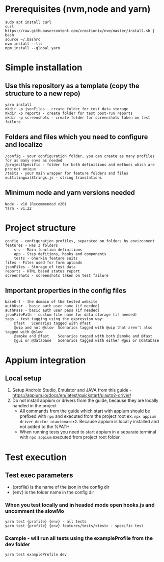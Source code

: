 # Prerequisites (nvm,node and yarn)
    sudo apt install curl
    curl https://raw.githubusercontent.com/creationix/nvm/master/install.sh | bash 
    source ~/.bashrc
    nvm install --lts
    npm install --global yarn

# Simple installation
## Use this repository as a template (copy the structure to a new repo)
    yarn install
    mkdir -p jsonFiles - create folder for test data storage
    mkdir -p reports - create folder for test post-run reports
    mkdir -p screenshots - create folder for screenshots taken on test failure

## Folders and files which you need to configure and localize
    /config - your configuration folder, you can create as many profiles for as many envs as needed
    /projectSpecific - folder for both definitions and methods which are project unique
    /tests - your main wrapper for feature folders and files
    multilingualStrings.js - string translations


## Minimum node and yarn versions needed
    Node - v18 (Recommended v20)
    Yarn - v1.22

# Project structure
    config - configuration profiles, separated on folders by environment
    features - Has 3 folders
        src - Main function definitions
        app - Step defitions, hooks and components
        tests - Gherkin feature suits 
    files - Files used for form uploads
    jsonFiles - Storage of test data
    reports - HTML based status report
    screenshots - screenshots taken on test failure

## Important properties in the config files
    baseUrl - the domain of the tested website
    authUser - basic auth user name (if needed)
    authPass - basic auth user pass (if needed)
    jsonFilePath - custom file name for data storage (if needed)
    tags - test tagging using the expression way:
        @fast	Scenarios tagged with @fast
        @wip and not @slow	Scenarios tagged with @wip that aren’t also tagged with @slow
        @smoke and @fast	Scenarios tagged with both @smoke and @fast
        @gui or @database	Scenarios tagged with either @gui or @database

# Appium integration
## Local setup
1. Setup Android Studio, Emulator and JAVA from this guide - https://appium.io/docs/en/latest/quickstart/uiauto2-driver/
2. Do not install appium or drivers from the guide, because they are locally handled in the project
    - All commands from the guide which start with appium should be prefixed with `npx` and executed from the project root ex. `npx appium driver doctor uiautomator2`. Because appium is locally installed and not added to the %PATH
    - When running tests you need to start appium in a separate terminal with `npx appium` executed from project root folder.    

# Test execution
## Test exec parameters
+ {profile} is the name of the json in the config dir
+ {env} is the folder name in the config dir
### When you test locally and in headed mode open hooks.js and uncomment the slowMo
    yarn test {profile} {env} - all tests
    yarn test {profile} {env} features/tests/<test> - specific test
    
### Example - will run all tests using the exampleProfile from the dev folder
    yarn test exampleProfile dev
